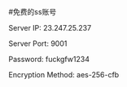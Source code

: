 #免费的ss账号

Server IP:  23.247.25.237

Server Port:  9001

Password:  fuckgfw1234

Encryption Method:  aes-256-cfb

